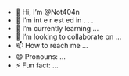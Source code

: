  - 👋 Hi, I’m @Not404n 
-  👀 I’m  int e     r     est ed in   .    . .    
- 🌱 I’m currently learning  ...
- 💞️ I’m looking to collaborate on ...
- 📫 How to reach me ...
- 😄 Pronouns: ...
- ⚡ Fun fact: ...

<!---
Not404n/Not404n is a ✨ special ✨ repository because its `README.md` (this file) appears on your GitHub profile.
You can click the Preview link to take a look at your changes.
--->

